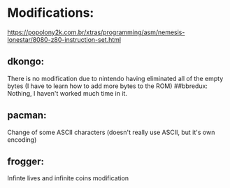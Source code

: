 # Modifications:
https://popolony2k.com.br/xtras/programming/asm/nemesis-lonestar/8080-z80-instruction-set.html
## dkongo:
There is no modification due to nintendo having eliminated all of the empty bytes (I have to learn how to add more bytes to the ROM)
##bbredux:
Nothing, I haven't worked much time in it.
## pacman:
Change of some ASCII characters (doesn't really use ASCII, but it's own encoding)
## frogger:
Infinte lives and infinite coins modification
